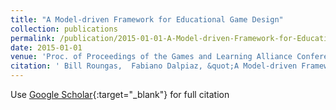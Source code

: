 ```yaml
---
title: "A Model-driven Framework for Educational Game Design"
collection: publications
permalink: /publication/2015-01-01-A-Model-driven-Framework-for-Educational-Game-Design
date: 2015-01-01
venue: 'Proc. of Proceedings of the Games and Learning Alliance Conference (GALA Conf 2015)'
citation: ' Bill Roungas,  Fabiano Dalpiaz, &quot;A Model-driven Framework for Educational Game Design.&quot; Proc. of Proceedings of the Games and Learning Alliance Conference (GALA Conf 2015), 2015.'
---
```

Use [Google Scholar](https://scholar.google.com/scholar?q=A+Model+driven+Framework+for+Educational+Game+Design){:target="_blank"} for full citation